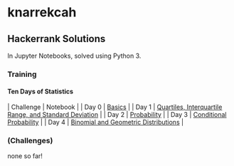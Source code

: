 # knarrekcah
## Hackerrank Solutions
In Jupyter Notebooks, solved using Python 3.
### Training
#### Ten Days of Statistics
| Challenge | Notebook |
| Day 0 | [Basics](ten_days_of_statistics/0_basics.ipynb) |
| Day 1 | [Quartiles, Interquartile Range, and Standard Deviation](ten_days_of_statistics/1_quartiles_iqr_stdd.ipynb) |
| Day 2 | [Probability](ten_days_of_statistics/2_probability.ipynb) |
| Day 3 | [Conditional Probability](ten_days_of_statistics/3_conditional_probability.ipynb) |
| Day 4 | [Binomial and Geometric Distributions](ten_days_of_statistics/4_binomial.ipynb) |
### (Challenges)
none so far!